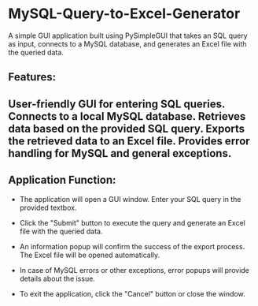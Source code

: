 # MySQL-Query-to-Excel-Generator
A simple GUI application built using PySimpleGUI that takes an SQL query as input, connects to a MySQL database, and generates an Excel file with the queried data.

Features:
---------------------------------------------------------
User-friendly GUI for entering SQL queries.
Connects to a local MySQL database.
Retrieves data based on the provided SQL query.
Exports the retrieved data to an Excel file.
Provides error handling for MySQL and general exceptions.
---------------------------------------------------------


Application Function:
---------------------------------------------------------
* The application will open a GUI window. Enter your SQL query in the provided textbox.

* Click the "Submit" button to execute the query and generate an Excel file with the queried data.

* An information popup will confirm the success of the export process. The Excel file will be opened automatically.

* In case of MySQL errors or other exceptions, error popups will provide details about the issue.

* To exit the application, click the "Cancel" button or close the window.
